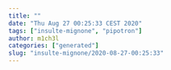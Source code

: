 ```yaml
---
title: ""
date: "Thu Aug 27 00:25:33 CEST 2020"
tags: ["insulte-mignone", "pipotron"]
author: m1ch3l
categories: ["generated"]
slug: "insulte-mignone/2020-08-27-00:25:33"
---
```



